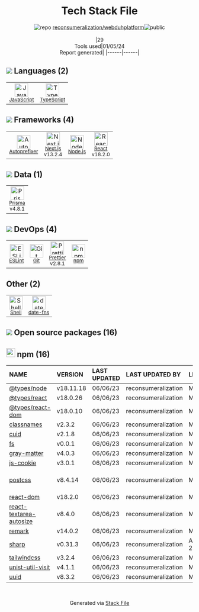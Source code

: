 <!--
&lt;--- Readme.md Snippet without images Start ---&gt;
## Tech Stack
reconsumeralization/webduhplatform is built on the following main stack:

- [Node.js](http://nodejs.org/) – Frameworks (Full Stack)
- [React](https://reactjs.org/) – Javascript UI Libraries
- [JavaScript](https://developer.mozilla.org/en-US/docs/Web/JavaScript) – Languages
- [TypeScript](http://www.typescriptlang.org) – Languages
- [Autoprefixer](https://github.com/postcss/autoprefixer) – CSS Pre-processors / Extensions
- [ESLint](http://eslint.org/) – Code Review
- [Shell](https://en.wikipedia.org/wiki/Shell_script) – Shells
- [Next.js](https://nextjs.org/) – Frameworks (Full Stack)
- [Prettier](https://prettier.io/) – Code Review
- [Prisma](https://www.prisma.io/) – Object Relational Mapper (ORM)
- [date-fns](https://date-fns.org/) – Javascript Utilities & Libraries

Full tech stack [here](/techstack.md)

&lt;--- Readme.md Snippet without images End ---&gt;

&lt;--- Readme.md Snippet with images Start ---&gt;
## Tech Stack
reconsumeralization/webduhplatform is built on the following main stack:

- <img width='25' height='25' src='https://img.stackshare.io/service/1011/n1JRsFeB_400x400.png' alt='Node.js'/> [Node.js](http://nodejs.org/) – Frameworks (Full Stack)
- <img width='25' height='25' src='https://img.stackshare.io/service/1020/OYIaJ1KK.png' alt='React'/> [React](https://reactjs.org/) – Javascript UI Libraries
- <img width='25' height='25' src='https://img.stackshare.io/service/1209/javascript.jpeg' alt='JavaScript'/> [JavaScript](https://developer.mozilla.org/en-US/docs/Web/JavaScript) – Languages
- <img width='25' height='25' src='https://img.stackshare.io/service/1612/bynNY5dJ.jpg' alt='TypeScript'/> [TypeScript](http://www.typescriptlang.org) – Languages
- <img width='25' height='25' src='https://img.stackshare.io/service/2202/72d087642cfce6fef6f2dabec5bf49e8_400x400.png' alt='Autoprefixer'/> [Autoprefixer](https://github.com/postcss/autoprefixer) – CSS Pre-processors / Extensions
- <img width='25' height='25' src='https://img.stackshare.io/service/3337/Q4L7Jncy.jpg' alt='ESLint'/> [ESLint](http://eslint.org/) – Code Review
- <img width='25' height='25' src='https://img.stackshare.io/service/4631/default_c2062d40130562bdc836c13dbca02d318205a962.png' alt='Shell'/> [Shell](https://en.wikipedia.org/wiki/Shell_script) – Shells
- <img width='25' height='25' src='https://img.stackshare.io/service/5936/nextjs.png' alt='Next.js'/> [Next.js](https://nextjs.org/) – Frameworks (Full Stack)
- <img width='25' height='25' src='https://img.stackshare.io/service/7035/default_66f265943abed56bcdbfca1c866a4261b1fbb063.jpg' alt='Prettier'/> [Prettier](https://prettier.io/) – Code Review
- <img width='25' height='25' src='https://img.stackshare.io/service/8680/Logo_Symbol_White.jpg' alt='Prisma'/> [Prisma](https://www.prisma.io/) – Object Relational Mapper (ORM)
- <img width='25' height='25' src='https://img.stackshare.io/service/10865/default_5551fb8853689f607a2bc0d5a09355d5a3d52bf0.png' alt='date-fns'/> [date-fns](https://date-fns.org/) – Javascript Utilities & Libraries

Full tech stack [here](/techstack.md)

&lt;--- Readme.md Snippet with images End ---&gt;
-->
<div align="center">

# Tech Stack File
![](https://img.stackshare.io/repo.svg "repo") [reconsumeralization/webduhplatform](https://github.com/reconsumeralization/webduhplatform)![](https://img.stackshare.io/public_badge.svg "public")
<br/><br/>
|29<br/>Tools used|01/05/24 <br/>Report generated|
|------|------|
</div>

## <img src='https://img.stackshare.io/languages.svg'/> Languages (2)
<table><tr>
  <td align='center'>
  <img width='36' height='36' src='https://img.stackshare.io/service/1209/javascript.jpeg' alt='JavaScript'>
  <br>
  <sub><a href="https://developer.mozilla.org/en-US/docs/Web/JavaScript">JavaScript</a></sub>
  <br>
  <sub></sub>
</td>

<td align='center'>
  <img width='36' height='36' src='https://img.stackshare.io/service/1612/bynNY5dJ.jpg' alt='TypeScript'>
  <br>
  <sub><a href="http://www.typescriptlang.org">TypeScript</a></sub>
  <br>
  <sub></sub>
</td>

</tr>
</table>

## <img src='https://img.stackshare.io/frameworks.svg'/> Frameworks (4)
<table><tr>
  <td align='center'>
  <img width='36' height='36' src='https://img.stackshare.io/service/2202/72d087642cfce6fef6f2dabec5bf49e8_400x400.png' alt='Autoprefixer'>
  <br>
  <sub><a href="https://github.com/postcss/autoprefixer">Autoprefixer</a></sub>
  <br>
  <sub></sub>
</td>

<td align='center'>
  <img width='36' height='36' src='https://img.stackshare.io/service/5936/nextjs.png' alt='Next.js'>
  <br>
  <sub><a href="https://nextjs.org/">Next.js</a></sub>
  <br>
  <sub>v13.2.4</sub>
</td>

<td align='center'>
  <img width='36' height='36' src='https://img.stackshare.io/service/1011/n1JRsFeB_400x400.png' alt='Node.js'>
  <br>
  <sub><a href="http://nodejs.org/">Node.js</a></sub>
  <br>
  <sub></sub>
</td>

<td align='center'>
  <img width='36' height='36' src='https://img.stackshare.io/service/1020/OYIaJ1KK.png' alt='React'>
  <br>
  <sub><a href="https://reactjs.org/">React</a></sub>
  <br>
  <sub>v18.2.0</sub>
</td>

</tr>
</table>

## <img src='https://img.stackshare.io/databases.svg'/> Data (1)
<table><tr>
  <td align='center'>
  <img width='36' height='36' src='https://img.stackshare.io/service/8680/Logo_Symbol_White.jpg' alt='Prisma'>
  <br>
  <sub><a href="https://www.prisma.io/">Prisma</a></sub>
  <br>
  <sub>v4.8.1</sub>
</td>

</tr>
</table>

## <img src='https://img.stackshare.io/devops.svg'/> DevOps (4)
<table><tr>
  <td align='center'>
  <img width='36' height='36' src='https://img.stackshare.io/service/3337/Q4L7Jncy.jpg' alt='ESLint'>
  <br>
  <sub><a href="http://eslint.org/">ESLint</a></sub>
  <br>
  <sub></sub>
</td>

<td align='center'>
  <img width='36' height='36' src='https://img.stackshare.io/service/1046/git.png' alt='Git'>
  <br>
  <sub><a href="http://git-scm.com/">Git</a></sub>
  <br>
  <sub></sub>
</td>

<td align='center'>
  <img width='36' height='36' src='https://img.stackshare.io/service/7035/default_66f265943abed56bcdbfca1c866a4261b1fbb063.jpg' alt='Prettier'>
  <br>
  <sub><a href="https://prettier.io/">Prettier</a></sub>
  <br>
  <sub>v2.8.1</sub>
</td>

<td align='center'>
  <img width='36' height='36' src='https://img.stackshare.io/service/1120/lejvzrnlpb308aftn31u.png' alt='npm'>
  <br>
  <sub><a href="https://www.npmjs.com/">npm</a></sub>
  <br>
  <sub></sub>
</td>

</tr>
</table>

## Other (2)
<table><tr>
  <td align='center'>
  <img width='36' height='36' src='https://img.stackshare.io/service/4631/default_c2062d40130562bdc836c13dbca02d318205a962.png' alt='Shell'>
  <br>
  <sub><a href="https://en.wikipedia.org/wiki/Shell_script">Shell</a></sub>
  <br>
  <sub></sub>
</td>

<td align='center'>
  <img width='36' height='36' src='https://img.stackshare.io/service/10865/default_5551fb8853689f607a2bc0d5a09355d5a3d52bf0.png' alt='date-fns'>
  <br>
  <sub><a href="https://date-fns.org/">date-fns</a></sub>
  <br>
  <sub></sub>
</td>

</tr>
</table>


## <img src='https://img.stackshare.io/group.svg' /> Open source packages (16)</h2>

## <img width='24' height='24' src='https://img.stackshare.io/service/1120/lejvzrnlpb308aftn31u.png'/> npm (16)

|NAME|VERSION|LAST UPDATED|LAST UPDATED BY|LICENSE|VULNERABILITIES|
|:------|:------|:------|:------|:------|:------|
|[@types/node](https://www.npmjs.com/@types/node)|v18.11.18|06/06/23|reconsumeralization |MIT|N/A|
|[@types/react](https://www.npmjs.com/@types/react)|v18.0.26|06/06/23|reconsumeralization |MIT|N/A|
|[@types/react-dom](https://www.npmjs.com/@types/react-dom)|v18.0.10|06/06/23|reconsumeralization |MIT|N/A|
|[classnames](https://www.npmjs.com/classnames)|v2.3.2|06/06/23|reconsumeralization |MIT|N/A|
|[cuid](https://www.npmjs.com/cuid)|v2.1.8|06/06/23|reconsumeralization |MIT|N/A|
|[fs](https://www.npmjs.com/fs)|v0.0.1|06/06/23|reconsumeralization |MIT|N/A|
|[gray-matter](https://www.npmjs.com/gray-matter)|v4.0.3|06/06/23|reconsumeralization |MIT|N/A|
|[js-cookie](https://www.npmjs.com/js-cookie)|v3.0.1|06/06/23|reconsumeralization |MIT|N/A|
|[postcss](https://www.npmjs.com/postcss)|v8.4.14|06/06/23|reconsumeralization |MIT|[CVE-2023-44270](https://github.com/advisories/GHSA-7fh5-64p2-3v2j) (Moderate)|
|[react-dom](https://www.npmjs.com/react-dom)|v18.2.0|06/06/23|reconsumeralization |MIT|N/A|
|[react-textarea-autosize](https://www.npmjs.com/react-textarea-autosize)|v8.4.0|06/06/23|reconsumeralization |MIT|N/A|
|[remark](https://www.npmjs.com/remark)|v14.0.2|06/06/23|reconsumeralization |MIT|N/A|
|[sharp](https://www.npmjs.com/sharp)|v0.31.3|06/06/23|reconsumeralization |Apache-2.0|[](https://github.com/advisories/GHSA-54xq-cgqr-rpm3) (High)|
|[tailwindcss](https://www.npmjs.com/tailwindcss)|v3.2.4|06/06/23|reconsumeralization |MIT|N/A|
|[unist-util-visit](https://www.npmjs.com/unist-util-visit)|v4.1.1|06/06/23|reconsumeralization |MIT|N/A|
|[uuid](https://www.npmjs.com/uuid)|v8.3.2|06/06/23|reconsumeralization |MIT|N/A|

<br/>
<div align='center'>

Generated via [Stack File](https://github.com/marketplace/stack-file)
